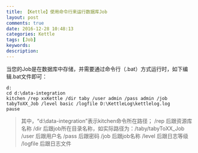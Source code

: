 ```yaml
---
title: 【Kettle】使用命令行来运行数据库Job
layout: post
comments: true
date: 2016-12-28 10:48:13
categories: Kettle
tags: [Job]
keywords:
description:
---
```


当您的Job是在数据库中存储，并需要通过命令行（.bat）方式运行时，如下编辑.bat文件即可：

	d:
	cd d:\data-integration
	kitchen /rep xxKettle /dir taby /user admin /pass admin /job tabyToXX_Job /level basic /logfile D:\KettleLog\kettlelog.log
	pause
<!-- more -->
> 其中，“d:\data-integration”表示kitchen命令所在路径；
		/rep 后跟资源库名称
		/dir 后跟job所在目录名称，如实际路径为：/taby/tabyToXX_Job
		/user 后跟用户名
		/pass 后跟密码
		/job 后跟job名称
		/level 后跟日志等级
		/logfile 后跟日志文件
